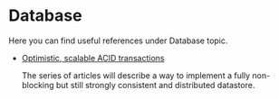 # Database

Here you can find useful references under Database topic.

- [Optimistic, scalable ACID transactions](https://medium.com/@andrasgerlits/optimistic-acid-transactions-4f193844bb5f) 

  The series of articles will describe a way to implement a fully non-blocking but still strongly consistent and distributed datastore.